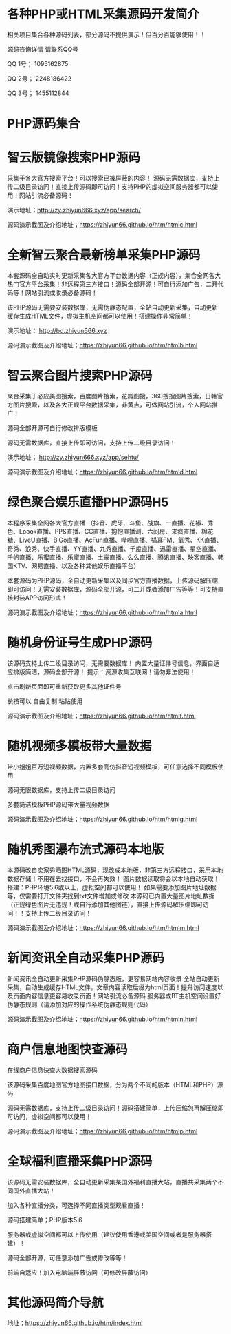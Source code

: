 # 各种PHP或HTML采集源码开发简介
 相关项目集合各种源码列表，部分源码不提供演示！但百分百能够使用！！

 源码咨询详情 请联系QQ号 
 
QQ 1号； 1095162875 

QQ 2号； 2248186422

QQ 3号； 1455112844

# PHP源码集合
# 智云版镜像搜索PHP源码

采集于各大官方搜索平台！可以搜索已被屏蔽的内容！ 源码无需数据库，支持上传二级目录访问！直接上传源码即可访问！支持PHP的虚拟空间服务器都可以使用！网站引流必备源码！
 
 演示地址；http://zy.zhiyun666.xyz/app/search/
 
源码演示截图及介绍地址；https://zhiyun66.github.io/htm/htmlc.html

 
# 全新智云聚合最新榜单采集PHP源码

本套源码全自动实时更新采集各大官方平台数据内容（正规内容），集合全网各大热门官方平台采集！非远程第三方接口！源码全部开源！可自行添加广告，二开代码等！网站引流或收录必备源码！

该PHP源码无需要安装数据库，无需伪静态配置，全站自动更新采集，自动更新缓存生成HTML文件，虚拟主机空间都可以使用！搭建操作非常简单！

演示地址： http://bd.zhiyun666.xyz

源码演示截图及介绍地址；https://zhiyun66.github.io/htm/htmlb.html


# 智云聚合图片搜索PHP源码

聚合采集于必应美图搜索，百度图片搜索，花瓣图搜，360搜搜图片搜索，日韩官方图片搜索，以及各大正规平台数据采集，非黄点，可做网站引流，个人网站推广！

源码全部开源可自行修改排版模板

源码无需数据库，直接上传即可访问，支持上传二级目录访问！

演示地址； http://zy.zhiyun666.xyz/app/sehtu/

源码演示截图及介绍地址；https://zhiyun66.github.io/htm/htmld.html

# 绿色聚合娱乐直播PHP源码H5
本程序采集全网各大官方直播
（抖音、虎牙、斗鱼、战旗、一直播、花椒、秀色、Loook直播、PPS直播、CC直播、抱抱直播测、六间房、来疯直播、棉花糖、LiveU直播、BiGo直播、AcFun直播、哔哩直播、猫耳FM、氧秀、KK直播、奇秀、浪秀、快手直播、YY直播、九秀直播、千度直播、迅雷直播、星空直播、千帆直播、乐蜜直播、乐蜜直播、土豪直播、么么直播、腾讯直播、映客直播、韩国KTV、网易直播、以及各种其他娱乐直播平台）

本套源码为PHP源码，全自动更新采集以及同步官方直播数据，上传源码解压缩即可访问！无需安装数据库，源码全部开源，可二开或者添加广告等等！可支持直接封装APP访问形式！

源码演示截图及介绍地址；https://zhiyun66.github.io/htm/htmla.html


# 随机身份证号生成PHP源码
该源码支持上传二级目录访问，无需要数据库！
内置大量证件号信息，界面自适应排版简洁，源码全部开源！
提示：资源收集互联网！请勿非法使用！<p>点击刷新页面即可重新获取更多其他证件号<p>长按可以 自由复制 粘贴使用

源码演示截图及介绍地址；https://zhiyun66.github.io/htm/htmlf.html


# 随机视频多模板带大量数据

带小姐姐百万短视频数据，内置多套高仿抖音短视频模板，可任意选择不同模板使用

源码无限数据库，支持上传二级目录访问

多套简洁模板PHP源码带大量视频数据

源码演示截图及介绍地址；https://zhiyun66.github.io/htm/htmlg.html


# 随机秀图瀑布流式源码本地版

本源码改自卖家秀晒图HTML源码，现改成本地版，非第三方远程接口，采用本地数据存储！不用在去找接口，不会再失效！
图片数据读取将会以本地自动获取！
搭建：PHP环境5.6或以上，虚拟空间都可以使用！
如果需要添加图片地址数据等，仅需要打开文件夹找到txt文件增加或修改
本源码已内置大量图片地址数据（正规绿色图片无违规！或自行添加其他图链），直接上传源码解压缩即可访问！！支持上传二级目录访问！

源码演示截图及介绍地址；https://zhiyun66.github.io/htm/htmlm.html


# 新闻资讯全自动采集PHP源码
新闻资讯全自动更新采集PHP源码伪静态版，更容易网站内容收录
全站自动更新采集，自动生成缓存HTML文件，文章内容读取后缀为html页面！提升访问速度以及页面内容信息更容易收录页面！网站引流必备源码
服务器或BT主机空间设置好伪静态规则（请添加对应的操作系统伪静态规则代码）

源码演示截图及介绍地址；https://zhiyun66.github.io/htm/htmln.html



# 商户信息地图快查源码
在线商户信息快查大数据搜索源码<p>该源码采集百度地图官方地图接口数据，分为两个不同的版本（HTML和PHP）源码<p>源码无需数据库，支持上传二级目录访问！源码搭建简单，上传压缩包再解压缩即可访问，虚拟空间都可以使用！

源码演示截图及介绍地址；https://zhiyun66.github.io/htm/htmlp.html

# 全球福利直播采集PHP源码
该源码无需安装数据库，全自动更新采集某国外福利直播大站，直播共采集两个不同国外直播大站！

加入各种直播分类，可选择不同直播类型观看直播！

源码搭建简单；PHP版本5.6

服务器或虚拟空间都可以上传使用（建议使用香港或美国空间或者是服务器搭建）！

源码全部开源，可任意添加广告或修改等等！

前端自适应！加入电脑端屏蔽访问（可修改屏蔽访问）

# 其他源码简介导航

地址；https://zhiyun66.github.io/htm/index.html





